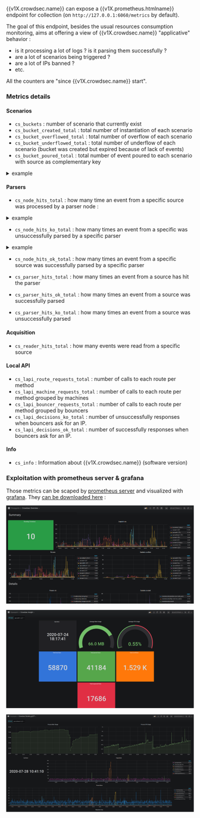 {{v1X.crowdsec.name}} can expose a {{v1X.prometheus.htmlname}} endpoint for collection (on `http://127.0.0.1:6060/metrics` by default).

The goal of this endpoint, besides the usual resources consumption monitoring, aims at offering a view of {{v1X.crowdsec.name}} "applicative" behavior :

 - is it processing a lot of logs ? is it parsing them successfully ?
 - are a lot of scenarios being triggered ?
 - are a lot of IPs banned ?
 - etc.

All the counters are "since {{v1X.crowdsec.name}} start".

### Metrics details

#### Scenarios

 - `cs_buckets` : number of scenario that currently exist
 - `cs_bucket_created_total` : total number of instantiation of each scenario 
 - `cs_bucket_overflowed_total` : total number of overflow of each scenario
 - `cs_bucket_underflowed_total` : total number of underflow of each scenario (bucket was created but expired because of lack of events)
 - `cs_bucket_poured_total` : total number of event poured to each scenario with source as complementary key 

<details>
  <summary>example</summary>


```
#2030 lines from `/var/log/nginx/access.log` were poured to `crowdsecurity/http-scan-uniques_404` scenario
cs_bucket_poured_total{name="crowdsecurity/http-scan-uniques_404",source="/var/log/nginx/access.log"} 2030
```

</details>


#### Parsers
 - `cs_node_hits_total` : how many time an event from a specific source was processed by a parser node :


<details>
  <summary>example</summary>


```
# 235 lines from `auth.log` were processed by the `crowdsecurity/dateparse-enrich` parser
cs_node_hits_total{name="crowdsecurity/dateparse-enrich",source="/var/log/auth.log"} 235
```

</details>

 - `cs_node_hits_ko_total` : how many times an event from a specific was unsuccessfully parsed by a specific parser

<details>
  <summary>example</summary>


```
# 2112 lines from `error.log` failed to be parsed by `crowdsecurity/http-logs`
cs_node_hits_ko_total{name="crowdsecurity/http-logs",source="/var/log/nginx/error.log"} 2112
```

</details>

 - `cs_node_hits_ok_total` : how many times an event from a specific source was successfully parsed by a specific parser

 - `cs_parser_hits_total` : how many times an event from a source has hit the parser
 - `cs_parser_hits_ok_total` : how many times an event from a source was successfully parsed
 - `cs_parser_hits_ko_total` : how many times an event from a source was unsuccessfully parsed


#### Acquisition

 - `cs_reader_hits_total` : how many events were read from a specific source

#### Local API

 - `cs_lapi_route_requests_total` : number of calls to each route per method
 - `cs_lapi_machine_requests_total` : number of calls to each route per method grouped by machines
 - `cs_lapi_bouncer_requests_total` : number of calls to each route per method grouped by bouncers
 - `cs_lapi_decisions_ko_total` : number of unsuccessfully responses when bouncers ask for an IP.
 - `cs_lapi_decisions_ok_total` : number of successfully responses when bouncers ask for an IP.

#### Info

 - `cs_info` : Information about {{v1X.crowdsec.name}} (software version)

### Exploitation with prometheus server & grafana

Those metrics can be scaped by [prometheus server](https://prometheus.io/docs/introduction/overview/#architecture) and visualized with [grafana](https://grafana.com/). They [can be downloaded here](https://github.com/crowdsecurity/grafana-dashboards) :

![Overview](../assets/images/grafana_overview.png)

![Insight](../assets/images/grafana_insight.png)

![Details](../assets/images/grafana_details.png)